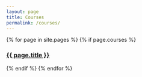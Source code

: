 ```yaml
---
layout: page
title: Courses
permalink: /courses/
---
```


{% for page in site.pages %}
  {% if page.courses %}
   <h3><a href="{{ page.url }}">{{ page.title }}</a></h3>
  {% endif %}
{% endfor %}